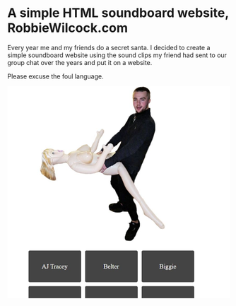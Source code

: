 # A simple HTML soundboard website, RobbieWilcock.com

Every year me and my friends do a secret santa. I decided to create a simple soundboard website using the sound clips my friend had sent to our group chat over the years and put it on a website.

Please excuse the foul language.

![screenshot](robbiewilcock.com_screenshot.jpg)
